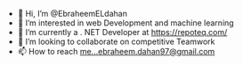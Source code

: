 - 👋 Hi, I’m @EbraheemELdahan
- 👀 I’m interested in web Development and machine learning
- 🌱 I’m currently a . NET Developer at https://repoteq.com/
- 💞️ I’m looking to collaborate on competitive Teamwork
- 📫 How to reach me...ebraheem.dahan97@gmail.com


<!---
EbraheemELdahan/EbraheemELdahan is a ✨ special ✨ repository because its `README.md` (this file) appears on your GitHub profile.
You can click the Preview link to take a look at your changes.
--->

